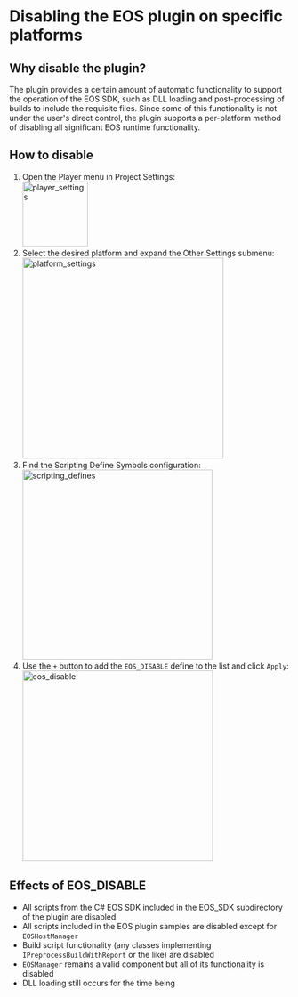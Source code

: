 # Disabling the EOS plugin on specific platforms

## Why disable the plugin?

  The plugin provides a certain amount of automatic functionality to support the operation of the EOS SDK, such as DLL loading and post-processing of builds to include the requisite files. Since some of this functionality is not under the user's direct control, the plugin supports a per-platform method of disabling all significant EOS runtime functionality.
  
## How to disable

  1) Open the Player menu in Project Settings:<br><img width="117" alt="player_settings" src="https://user-images.githubusercontent.com/106182927/234998641-b10ea417-aa27-4c64-943f-884d308c53d9.png">
  2) Select the desired platform and expand the Other Settings submenu:<br><img width="361" alt="platform_settings" src="https://user-images.githubusercontent.com/106182927/234995437-59cf73e6-ae20-4d54-9c06-f9db2e6db9c2.png">
  3) Find the Scripting Define Symbols configuration:<br><img width="341" alt="scripting_defines" src="https://user-images.githubusercontent.com/106182927/234995813-89ecdef6-a7e5-49d6-962c-796d7d196ba7.png">
  4) Use the `+` button to add the `EOS_DISABLE` define to the list and click `Apply`:<br><img width="342" alt="eos_disable" src="https://user-images.githubusercontent.com/106182927/234995924-489636df-c118-4a28-81f4-5417b45c1fa0.png">

## Effects of EOS_DISABLE

  - All scripts from the C# EOS SDK included in the EOS_SDK subdirectory of the plugin are disabled
  - All scripts included in the EOS plugin samples are disabled except for `EOSHostManager`
  - Build script functionality (any classes implementing `IPreprocessBuildWithReport` or the like) are disabled
  - `EOSManager` remains a valid component but all of its functionality is disabled
  - DLL loading still occurs for the time being
